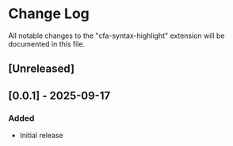 # Change Log

All notable changes to the "cfa-syntax-highlight" extension will be documented in this file.

## [Unreleased]


## [0.0.1] - 2025-09-17

### Added

- Initial release
